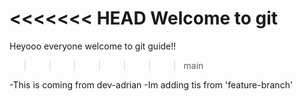 <<<<<<< HEAD
Welcome to git
=======
Heyooo everyone welcome to git guide!!


>>>>>>> main


-This is coming from dev-adrian
-Im adding tis from 'feature-branch'
